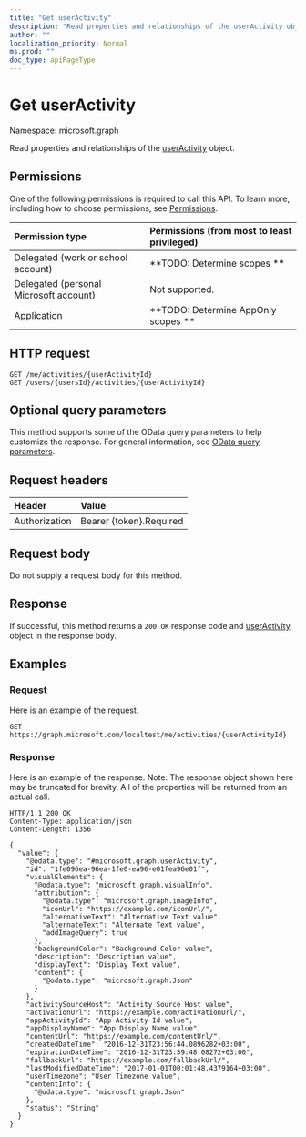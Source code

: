```yaml
---
title: "Get userActivity"
description: "Read properties and relationships of the userActivity object."
author: ""
localization_priority: Normal
ms.prod: ""
doc_type: apiPageType
---
```


# Get userActivity

Namespace: microsoft.graph

Read properties and relationships of the [userActivity](../resources/useractivity.md) object.

## Permissions
One of the following permissions is required to call this API. To learn more, including how to choose permissions, see [Permissions](/concepts/permissions-reference.md).

|Permission type|Permissions (from most to least privileged)|
|:---|:---|
|Delegated (work or school account)|**TODO: Determine scopes **|
|Delegated (personal Microsoft account)|Not supported.|
|Application|**TODO: Determine AppOnly scopes **|

## HTTP request
<!-- {
  "blockType": "ignored"
}
-->
``` http
GET /me/activities/{userActivityId}
GET /users/{usersId}/activities/{userActivityId}
```

## Optional query parameters
This method supports some of the OData query parameters to help customize the response. For general information, see [OData query parameters](/graph/query-parameters).

## Request headers
|Header|Value|
|:---|:---|
|Authorization|Bearer {token}.Required|

## Request body
Do not supply a request body for this method.

## Response
If successful, this method returns a `200 OK` response code and [userActivity](../resources/useractivity.md) object in the response body.

## Examples

### Request
Here is an example of the request.
<!-- {
  "blockType": "request",
  "name": "get_useractivity"
}
-->
``` http
GET https://graph.microsoft.com/localtest/me/activities/{userActivityId}
```

### Response
Here is an example of the response. Note: The response object shown here may be truncated for brevity. All of the properties will be returned from an actual call.
<!-- {
  "blockType": "response",
  "truncated": true,
  "@odata.type": "microsoft.graph.userActivity"
}
-->
``` http
HTTP/1.1 200 OK
Content-Type: application/json
Content-Length: 1356

{
  "value": {
    "@odata.type": "#microsoft.graph.userActivity",
    "id": "1fe096ea-96ea-1fe0-ea96-e01fea96e01f",
    "visualElements": {
      "@odata.type": "microsoft.graph.visualInfo",
      "attribution": {
        "@odata.type": "microsoft.graph.imageInfo",
        "iconUrl": "https://example.com/iconUrl/",
        "alternativeText": "Alternative Text value",
        "alternateText": "Alternate Text value",
        "addImageQuery": true
      },
      "backgroundColor": "Background Color value",
      "description": "Description value",
      "displayText": "Display Text value",
      "content": {
        "@odata.type": "microsoft.graph.Json"
      }
    },
    "activitySourceHost": "Activity Source Host value",
    "activationUrl": "https://example.com/activationUrl/",
    "appActivityId": "App Activity Id value",
    "appDisplayName": "App Display Name value",
    "contentUrl": "https://example.com/contentUrl/",
    "createdDateTime": "2016-12-31T23:56:44.0896282+03:00",
    "expirationDateTime": "2016-12-31T23:59:48.08272+03:00",
    "fallbackUrl": "https://example.com/fallbackUrl/",
    "lastModifiedDateTime": "2017-01-01T00:01:48.4379164+03:00",
    "userTimezone": "User Timezone value",
    "contentInfo": {
      "@odata.type": "microsoft.graph.Json"
    },
    "status": "String"
  }
}
```

